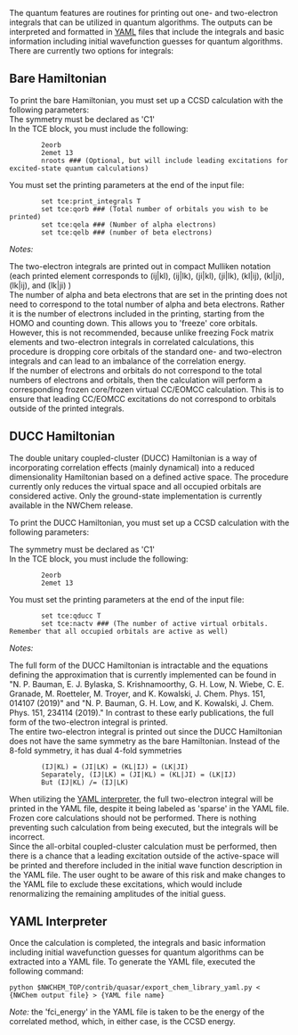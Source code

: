 The quantum features are routines for printing out one- and two-electron integrals that can be utilized in quantum algorithms. The outputs can be interpreted and formatted in [YAML](https://en.wikipedia.org/wiki/YAML) files that include the integrals and basic information including initial wavefunction guesses for quantum algorithms. There are currently two options for integrals:

## Bare Hamiltonian

To print the bare Hamiltonian, you must set up a CCSD calculation with the following parameters:   
The symmetry must be declared as 'C1'   
In the TCE block, you must include the following:   
```
        2eorb
        2emet 13
        nroots ### (Optional, but will include leading excitations for excited-state quantum calculations)
```
You must set the printing parameters at the end of the input file:  
```
        set tce:print_integrals T
        set tce:qorb ### (Total number of orbitals you wish to be printed)
        set tce:qela ### (Number of alpha electrons)
        set tce:qelb ### (number of beta electrons)
```
_Notes:_  

The two-electron integrals are printed out in compact Mulliken notation (each printed element corresponds to (ij|kl), (ij|lk), (ji|kl), (ji|lk), (kl|ij), (kl|ji), (lk|ij), and (lk|ji) )   
The number of alpha and beta electrons that are set in the printing does not need to correspond to the total number of alpha and beta electrons. Rather it is the number of electrons included in the printing, starting from the HOMO and counting down. This allows you to 'freeze' core orbitals. However, this is not recommended, because unlike freezing Fock matrix elements and two-electron integrals in correlated calculations, this procedure is dropping core orbitals of the standard one- and two-electron integrals and can lead to an imbalance of the correlation energy.   
If the number of electrons and orbitals do not correspond to the total numbers of electrons and orbitals, then the calculation will perform a corresponding frozen core/frozen virtual CC/EOMCC calculation. This is to ensure that leading CC/EOMCC excitations do not correspond to orbitals outside of the printed integrals.  

## DUCC Hamiltonian 
The double unitary coupled-cluster (DUCC) Hamiltonian is a way of incorporating correlation effects (mainly dynamical) into a reduced dimensionality Hamiltonian based on a defined active space. The procedure currently only reduces the virtual space and all occupied orbitals are considered active. Only the ground-state implementation is currently available in the NWChem release.  

To print the DUCC Hamiltonian, you must set up a CCSD calculation with the following parameters:  

The symmetry must be declared as 'C1'  
In the TCE block, you must include the following:  
```
        2eorb
        2emet 13
```
You must set the printing parameters at the end of the input file:  
```
        set tce:qducc T
        set tce:nactv ### (The number of active virtual orbitals. Remember that all occupied orbitals are active as well)
```
_Notes:_

The full form of the DUCC Hamiltonian is intractable and the equations defining the approximation that is currently implemented can be found in "N. P. Bauman, E. J. Bylaska, S. Krishnamoorthy, G. H. Low, N. Wiebe, C. E. Granade, M. Roetteler, M. Troyer, and K. Kowalski, J. Chem. Phys. 151, 014107 (2019)" and "N. P. Bauman, G. H. Low, and K. Kowalski, J. Chem. Phys. 151, 234114 (2019)." In contrast to these early publications, the full form of the two-electron integral is printed.    
The entire two-electron integral is printed out since the DUCC Hamiltonian does not have the same symmetry as the bare Hamiltonian. Instead of the 8-fold symmetry, it has dual 4-fold symmetries    
```
        (IJ|KL) = (JI|LK) = (KL|IJ) = (LK|JI)  
        Separately, (IJ|LK) = (JI|KL) = (KL|JI) = (LK|IJ)  
        But (IJ|KL) /= (IJ|LK)    
```  
When utilizing the [YAML interpreter](yaml-interpreter "wikilink"), the full two-electron integral will be printed in the YAML file, despite it being labeled as 'sparse' in the YAML file.   
Frozen core calculations should not be performed. There is nothing preventing such calculation from being executed, but the integrals will be incorrect.   
Since the all-orbital coupled-cluster calculation must be performed, then there is a chance that a leading excitation outside of the active-space will be printed and therefore included in the initial wave function description in the YAML file. The user ought to be aware of this risk and make changes to the YAML file to exclude these excitations, which would include renormalizing the remaining amplitudes of the initial guess.  

## YAML Interpreter
Once the calculation is completed, the integrals and basic information including initial wavefunction guesses for quantum algorithms can be extracted into a YAML file. To generate the YAML file, executed the following command:
```
python $NWCHEM_TOP/contrib/quasar/export_chem_library_yaml.py < {NWChem output file} > {YAML file name}
```
_Note:_
the 'fci_energy' in the YAML file is taken to be the energy of the correlated method, which, in either case, is the CCSD energy.


